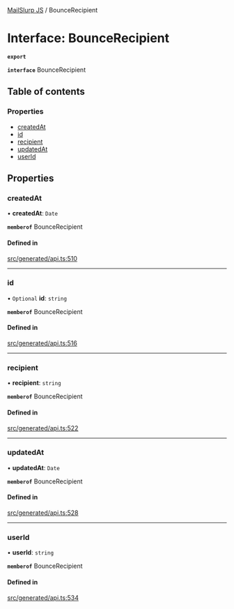 [MailSlurp JS](../README.md) / BounceRecipient

# Interface: BounceRecipient

**`export`**

**`interface`** BounceRecipient

## Table of contents

### Properties

- [createdAt](BounceRecipient.md#createdat)
- [id](BounceRecipient.md#id)
- [recipient](BounceRecipient.md#recipient)
- [updatedAt](BounceRecipient.md#updatedat)
- [userId](BounceRecipient.md#userid)

## Properties

### createdAt

• **createdAt**: `Date`

**`memberof`** BounceRecipient

#### Defined in

[src/generated/api.ts:510](https://github.com/mailslurp/mailslurp-client/blob/1460b4d/src/generated/api.ts#L510)

___

### id

• `Optional` **id**: `string`

**`memberof`** BounceRecipient

#### Defined in

[src/generated/api.ts:516](https://github.com/mailslurp/mailslurp-client/blob/1460b4d/src/generated/api.ts#L516)

___

### recipient

• **recipient**: `string`

**`memberof`** BounceRecipient

#### Defined in

[src/generated/api.ts:522](https://github.com/mailslurp/mailslurp-client/blob/1460b4d/src/generated/api.ts#L522)

___

### updatedAt

• **updatedAt**: `Date`

**`memberof`** BounceRecipient

#### Defined in

[src/generated/api.ts:528](https://github.com/mailslurp/mailslurp-client/blob/1460b4d/src/generated/api.ts#L528)

___

### userId

• **userId**: `string`

**`memberof`** BounceRecipient

#### Defined in

[src/generated/api.ts:534](https://github.com/mailslurp/mailslurp-client/blob/1460b4d/src/generated/api.ts#L534)
